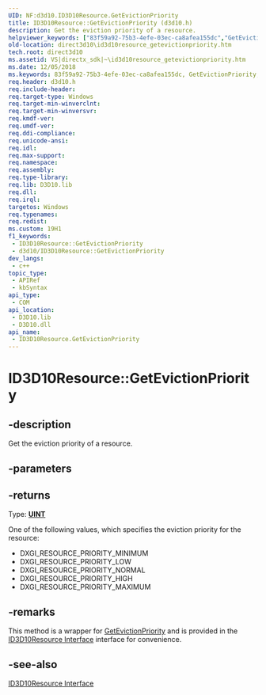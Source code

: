 ```yaml
---
UID: NF:d3d10.ID3D10Resource.GetEvictionPriority
title: ID3D10Resource::GetEvictionPriority (d3d10.h)
description: Get the eviction priority of a resource.
helpviewer_keywords: ["83f59a92-75b3-4efe-03ec-ca8afea155dc","GetEvictionPriority","GetEvictionPriority method [Direct3D 10]","GetEvictionPriority method [Direct3D 10]","ID3D10Resource interface","ID3D10Resource interface [Direct3D 10]","GetEvictionPriority method","ID3D10Resource.GetEvictionPriority","ID3D10Resource::GetEvictionPriority","d3d10/ID3D10Resource::GetEvictionPriority","direct3d10.id3d10resource_getevictionpriority"]
old-location: direct3d10\id3d10resource_getevictionpriority.htm
tech.root: direct3d10
ms.assetid: VS|directx_sdk|~\id3d10resource_getevictionpriority.htm
ms.date: 12/05/2018
ms.keywords: 83f59a92-75b3-4efe-03ec-ca8afea155dc, GetEvictionPriority, GetEvictionPriority method [Direct3D 10], GetEvictionPriority method [Direct3D 10],ID3D10Resource interface, ID3D10Resource interface [Direct3D 10],GetEvictionPriority method, ID3D10Resource.GetEvictionPriority, ID3D10Resource::GetEvictionPriority, d3d10/ID3D10Resource::GetEvictionPriority, direct3d10.id3d10resource_getevictionpriority
req.header: d3d10.h
req.include-header: 
req.target-type: Windows
req.target-min-winverclnt: 
req.target-min-winversvr: 
req.kmdf-ver: 
req.umdf-ver: 
req.ddi-compliance: 
req.unicode-ansi: 
req.idl: 
req.max-support: 
req.namespace: 
req.assembly: 
req.type-library: 
req.lib: D3D10.lib
req.dll: 
req.irql: 
targetos: Windows
req.typenames: 
req.redist: 
ms.custom: 19H1
f1_keywords:
 - ID3D10Resource::GetEvictionPriority
 - d3d10/ID3D10Resource::GetEvictionPriority
dev_langs:
 - c++
topic_type:
 - APIRef
 - kbSyntax
api_type:
 - COM
api_location:
 - D3D10.lib
 - D3D10.dll
api_name:
 - ID3D10Resource.GetEvictionPriority
---
```


# ID3D10Resource::GetEvictionPriority


## -description

Get the eviction priority of a resource.

## -parameters

## -returns

Type: <b><a href="https://docs.microsoft.com/windows/desktop/WinProg/windows-data-types">UINT</a></b>

One of the following values, which specifies the eviction priority for the resource:

<ul>
<li>DXGI_RESOURCE_PRIORITY_MINIMUM</li>
<li>DXGI_RESOURCE_PRIORITY_LOW</li>
<li>DXGI_RESOURCE_PRIORITY_NORMAL</li>
<li>DXGI_RESOURCE_PRIORITY_HIGH</li>
<li>DXGI_RESOURCE_PRIORITY_MAXIMUM</li>
</ul>

## -remarks

This method is a wrapper for <a href="https://docs.microsoft.com/windows/desktop/api/dxgi/nf-dxgi-idxgiresource-getevictionpriority">GetEvictionPriority</a> and is provided in the <a href="https://docs.microsoft.com/windows/desktop/api/d3d10/nn-d3d10-id3d10resource">ID3D10Resource Interface</a> interface for convenience.

## -see-also

<a href="https://docs.microsoft.com/windows/desktop/api/d3d10/nn-d3d10-id3d10resource">ID3D10Resource Interface</a>

